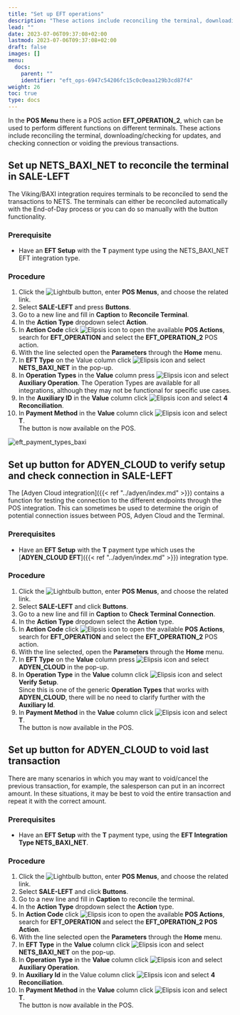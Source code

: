 ```yaml
---
title: "Set up EFT operations"
description: "These actions include reconciling the terminal, downloading/checking for updates, and checking connection or voiding the previous transactions. To set them up, refer to this guide."
lead: ""
date: 2023-07-06T09:37:08+02:00
lastmod: 2023-07-06T09:37:08+02:00
draft: false
images: []
menu:
  docs:
    parent: ""
    identifier: "eft_ops-6947c54206fc15c0c0eaa129b3cd87f4"
weight: 26
toc: true
type: docs
---
```


In the **POS Menu** there is a POS action **EFT_OPERATION_2**, which can be used to perform different functions on different terminals. These actions include reconciling the terminal, downloading/checking for updates, and checking connection or voiding the previous transactions.

## Set up NETS_BAXI_NET to reconcile the terminal in SALE-LEFT

The Viking/BAXI integration requires terminals to be reconciled to send the transactions to NETS. The terminals can either be reconciled automatically with the End-of-Day process or you can do so manually with the button functionality.

### Prerequisite

- Have an **EFT Setup** with the **T** payment type using the NETS_BAXI_NET EFT integration type.

### Procedure

1. Click the ![Lightbulb](Lightbulb_icon.PNG) button, enter **POS Menus**, and choose the related link.         	
2.	Select **SALE-LEFT** and press **Buttons**.
3.	Go to a new line and fill in **Caption** to **Reconcile Terminal**.
4.	In the **Action Type** dropdown select **Action**.
5. In **Action Code** click ![Elipsis icon](elipsis_icon.png) to open the available **POS Actions**, search for **EFT_OPERATION** and select the **EFT_OPERATION_2** POS action.
6. With the line selected open the **Parameters** through the **Home** menu.
7.	In **EFT Type** on the Value column click ![Elipsis icon](elipsis_icon.png) and select **NETS_BAXI_NET** in the pop-up.
8.	In **Operation Types** in the **Value** column press ![Elipsis icon](elipsis_icon.png) and select **Auxiliary Operation**.
The Operation Types are available for all integrations, although they may not be functional for specific use cases. 
9.	In the **Auxiliary ID** in the **Value** column click ![Elipsis icon](elipsis_icon.png) and select **4 Reconciliation**.
10.	In **Payment Method** in the **Value** column click ![Elipsis icon](elipsis_icon.png) and select **T**.       
    The button is now available on the POS.

![eft_payment_types_baxi](eft_payment_types_baxi.PNG)

## Set up button for ADYEN_CLOUD to verify setup and check connection in SALE-LEFT

The [Adyen Cloud integration]({{< ref "../adyen/index.md" >}}) contains a function for testing the connection to the different endpoints through the POS integration. This can sometimes be used to determine the origin of potential connection issues between POS, Adyen Cloud and the Terminal.

### Prerequisites

- Have an **EFT Setup** with the **T** payment type which uses the [**ADYEN_CLOUD EFT**]({{< ref "../adyen/index.md" >}}) integration type. 

### Procedure

1.	Click the ![Lightbulb](Lightbulb_icon.PNG) button, enter **POS Menus**, and choose the related link.         	
2. Select **SALE-LEFT** and click **Buttons**.
3. Go to a new line and fill in **Caption** to **Check Terminal Connection**.
4. In the **Action Type** dropdown select the **Action** type.
5. In **Action Code** click ![Elipsis icon](elipsis_icon.png) to open the available **POS Actions**, search for **EFT_OPERATION** and select the **EFT_OPERATION_2** POS action.
6. With the line selected, open the **Parameters** through the **Home** menu.
7. In **EFT Type** on the **Value** column press ![Elipsis icon](elipsis_icon.png) and select **ADYEN_CLOUD** in the pop-up.
8. In **Operation Type** in the **Value** column click ![Elipsis icon](elipsis_icon.png) and select **Verify Setup**.      
    Since this is one of the generic **Operation Types** that works with **ADYEN_CLOUD**, there will be no need to clarify further with the **Auxiliary Id**.
9.  In **Payment Method** in the **Value** column click ![Elipsis icon](elipsis_icon.png) and select **T**.      
    The button is now available in the POS.

## Set up button for ADYEN_CLOUD to void last transaction

There are many scenarios in which you may want to void/cancel the previous transaction, for example, the salesperson can put in an incorrect amount. In these situations, it may be best to void the entire transaction and repeat it with the correct amount.

### Prerequisites

- Have an **EFT Setup** with the **T** payment type, using the **EFT Integration Type NETS_BAXI_NET**.

### Procedure

1. Click the ![Lightbulb](Lightbulb_icon.PNG) button, enter **POS Menus**, and choose the related link.
2. Select **SALE-LEFT** and click **Buttons**.
3. Go to a new line and fill in **Caption** to reconcile the terminal.
4. In the **Action Type** dropdown select the **Action** type.
5. In **Action Code** click ![Elipsis icon](elipsis_icon.png) to open the available **POS Actions**, search for **EFT_OPERATION** and select the **EFT_OPERATION_2 POS Action**.
6. With the line selected open the **Parameters** through the **Home** menu.
7. In **EFT Type** in the **Value** column click ![Elipsis icon](elipsis_icon.png) and select **NETS_BAXI_NET** on the pop-up.
8. In **Operation Type** in the **Value** column click ![Elipsis icon](elipsis_icon.png) and select **Auxiliary Operation**.
9. In **Auxiliary Id** in the Value column click ![Elipsis icon](elipsis_icon.png) and select **4 Reconciliation**.
10. In **Payment Method** in the **Value** column click ![Elipsis icon](elipsis_icon.png) and select **T**.        
    The button is now available in the POS. 
